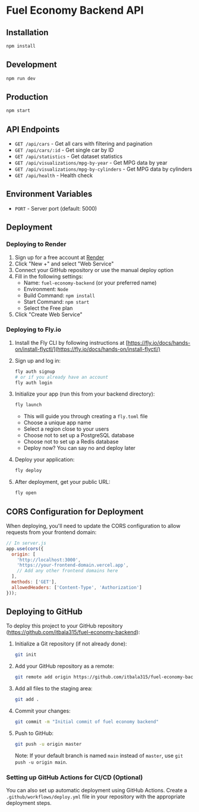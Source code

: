 # Fuel Economy Backend API

## Installation

```bash
npm install
```

## Development

```bash
npm run dev
```

## Production

```bash
npm start
```

## API Endpoints

- `GET /api/cars` - Get all cars with filtering and pagination
- `GET /api/cars/:id` - Get single car by ID
- `GET /api/statistics` - Get dataset statistics
- `GET /api/visualizations/mpg-by-year` - Get MPG data by year
- `GET /api/visualizations/mpg-by-cylinders` - Get MPG data by cylinders
- `GET /api/health` - Health check

## Environment Variables

- `PORT` - Server port (default: 5000)

## Deployment

### Deploying to Render

1. Sign up for a free account at [Render](https://render.com)
2. Click "New +" and select "Web Service"
3. Connect your GitHub repository or use the manual deploy option
4. Fill in the following settings:
   - Name: `fuel-economy-backend` (or your preferred name)
   - Environment: `Node`
   - Build Command: `npm install`
   - Start Command: `npm start`
   - Select the Free plan
5. Click "Create Web Service"

### Deploying to Fly.io

1. Install the Fly CLI by following instructions at [https://fly.io/docs/hands-on/install-flyctl/](https://fly.io/docs/hands-on/install-flyctl/)
2. Sign up and log in:
   ```bash
   fly auth signup
   # or if you already have an account
   fly auth login
   ```
3. Initialize your app (run this from your backend directory):
   ```bash
   fly launch
   ```
   - This will guide you through creating a `fly.toml` file
   - Choose a unique app name
   - Select a region close to your users
   - Choose not to set up a PostgreSQL database
   - Choose not to set up a Redis database
   - Deploy now? You can say no and deploy later
   
4. Deploy your application:
   ```bash
   fly deploy
   ```

5. After deployment, get your public URL:
   ```bash
   fly open
   ```

## CORS Configuration for Deployment

When deploying, you'll need to update the CORS configuration to allow requests from your frontend domain:

```javascript
// In server.js
app.use(cors({
  origin: [
    'http://localhost:3000', 
    'https://your-frontend-domain.vercel.app',
    // Add any other frontend domains here
  ],
  methods: ['GET'],
  allowedHeaders: ['Content-Type', 'Authorization']
}));
```

## Deploying to GitHub

To deploy this project to your GitHub repository (https://github.com/itbala315/fuel-economy-backend):

1. Initialize a Git repository (if not already done):
   ```bash
   git init
   ```

2. Add your GitHub repository as a remote:
   ```bash
   git remote add origin https://github.com/itbala315/fuel-economy-backend.git
   ```

3. Add all files to the staging area:
   ```bash
   git add .
   ```

4. Commit your changes:
   ```bash
   git commit -m "Initial commit of fuel economy backend"
   ```

5. Push to GitHub:
   ```bash
   git push -u origin master
   ```
   Note: If your default branch is named `main` instead of `master`, use `git push -u origin main`.

### Setting up GitHub Actions for CI/CD (Optional)

You can also set up automatic deployment using GitHub Actions. Create a `.github/workflows/deploy.yml` file in your repository with the appropriate deployment steps.
